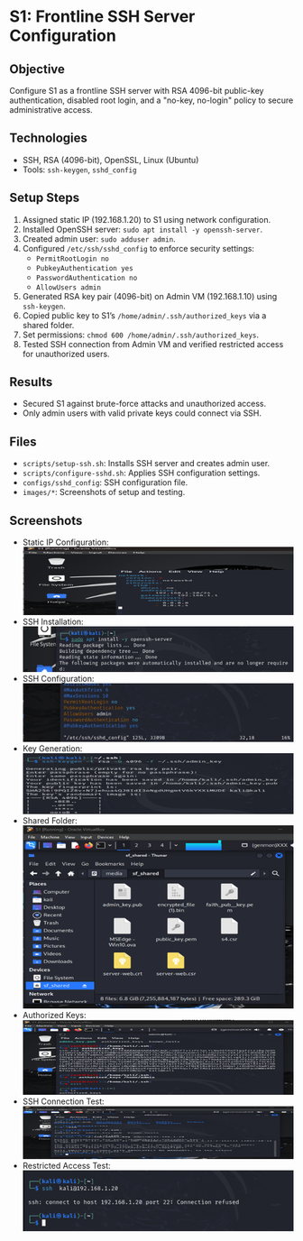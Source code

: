 # S1: Frontline SSH Server Configuration

## Objective
Configure S1 as a frontline SSH server with RSA 4096-bit public-key authentication, disabled root login, and a "no-key, no-login" policy to secure administrative access.

## Technologies
- SSH, RSA (4096-bit), OpenSSL, Linux (Ubuntu)
- Tools: `ssh-keygen`, `sshd_config`

## Setup Steps
1. Assigned static IP (192.168.1.20) to S1 using network configuration.
2. Installed OpenSSH server: `sudo apt install -y openssh-server`.
3. Created admin user: `sudo adduser admin`.
4. Configured `/etc/ssh/sshd_config` to enforce security settings:
   - `PermitRootLogin no`
   - `PubkeyAuthentication yes`
   - `PasswordAuthentication no`
   - `AllowUsers admin`
5. Generated RSA key pair (4096-bit) on Admin VM (192.168.1.10) using `ssh-keygen`.
6. Copied public key to S1’s `/home/admin/.ssh/authorized_keys` via a shared folder.
7. Set permissions: `chmod 600 /home/admin/.ssh/authorized_keys`.
8. Tested SSH connection from Admin VM and verified restricted access for unauthorized users.

## Results
- Secured S1 against brute-force attacks and unauthorized access.
- Only admin users with valid private keys could connect via SSH.

## Files
- `scripts/setup-ssh.sh`: Installs SSH server and creates admin user.
- `scripts/configure-sshd.sh`: Applies SSH configuration settings.
- `configs/sshd_config`: SSH configuration file.
- `images/*`: Screenshots of setup and testing.

## Screenshots
- Static IP Configuration:![Static IP](Static-ip-S1.png)
- SSH Installation: ![SSH Install](ssh-install-s1.png)
- SSH Configuration: ![SSH Config](ssh-config-s1.png)
- Key Generation: ![Key Gen](key-gen-admin.png)
- Shared Folder: ![Shared Folder](shared-folder.png)
- Authorized Keys: ![Authorized Keys](authorized-keys-creation.png)
- SSH Connection Test: ![Connection Test](ssh-connection-test.png)
- Restricted Access Test: ![Restricted Access](restricted-access-test.png)
